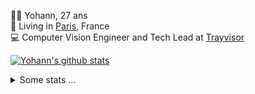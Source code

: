 <p>
  👨🏻 <bold>Yohann</bold>, 27 ans<br/>
  💼 Living in <a href="https://www.google.com/maps?q=paris">Paris</a>, France<br/>
  💻 Computer Vision Engineer and Tech Lead at <a href="https://trayvisor.com/">Trayvisor</a><br/>
</p>

<a href="https://github.com/anuraghazra/github-readme-stats"><img align="center" src="https://github-readme-stats-go94hl40s-yohann84l.vercel.app//api?username=yohann84L&show_icons=true&include_all_commits=true" alt="Yohann's github stats" /> </a>


<details>
  <summary>Some stats ...</summary><br/>
  

<!--START_SECTION:waka-->
![Code Time](http://img.shields.io/badge/Code%20Time-1%2C129%20hrs%204%20mins-blue)

![Profile Views](http://img.shields.io/badge/Profile%20Views-0-blue)

**🐱 My GitHub Data** 

> 📦 440.8 kB Used in GitHub's Storage 
 > 
> 🏆 888 Contributions in the Year 2024
 > 
> 🚫 Not Opted to Hire
 > 
> 📜 26 Public Repositories 
 > 
> 🔑 21 Private Repositories 
 > 
**I'm an Early 🐤** 

```text
🌞 Morning                16125 commits       ████████░░░░░░░░░░░░░░░░░   30.59 % 
🌆 Daytime                30197 commits       ██████████████░░░░░░░░░░░   57.28 % 
🌃 Evening                6274 commits        ███░░░░░░░░░░░░░░░░░░░░░░   11.90 % 
🌙 Night                  118 commits         ░░░░░░░░░░░░░░░░░░░░░░░░░   00.22 % 
```
📅 **I'm Most Productive on Wednesday** 

```text
Monday                   9920 commits        █████░░░░░░░░░░░░░░░░░░░░   18.82 % 
Tuesday                  9886 commits        █████░░░░░░░░░░░░░░░░░░░░   18.75 % 
Wednesday                11424 commits       █████░░░░░░░░░░░░░░░░░░░░   21.67 % 
Thursday                 10639 commits       █████░░░░░░░░░░░░░░░░░░░░   20.18 % 
Friday                   9880 commits        █████░░░░░░░░░░░░░░░░░░░░   18.74 % 
Saturday                 364 commits         ░░░░░░░░░░░░░░░░░░░░░░░░░   00.69 % 
Sunday                   601 commits         ░░░░░░░░░░░░░░░░░░░░░░░░░   01.14 % 
```


📊 **This Week I Spent My Time On** 

```text
🕑︎ Time Zone: Europe/Paris

💬 Programming Languages: 
Python                   50 mins             █████████████████████░░░░   83.36 % 
HTML                     10 mins             ████░░░░░░░░░░░░░░░░░░░░░   16.64 % 

🔥 Editors: 
VS Code                  1 hr                █████████████████████████   100.00 % 

💻 Operating System: 
Mac                      1 hr                █████████████████████████   100.00 % 
```

**I Mostly Code in Python** 

```text
Python                   26 repos            ██████████████░░░░░░░░░░░   55.32 % 
Jupyter Notebook         4 repos             ██░░░░░░░░░░░░░░░░░░░░░░░   08.51 % 
JavaScript               3 repos             ██░░░░░░░░░░░░░░░░░░░░░░░   06.38 % 
HTML                     2 repos             █░░░░░░░░░░░░░░░░░░░░░░░░   04.26 % 
Shell                    1 repo              █░░░░░░░░░░░░░░░░░░░░░░░░   02.13 % 
```




 Last Updated on 03/08/2024 00:33:48 UTC
<!--END_SECTION:waka-->
